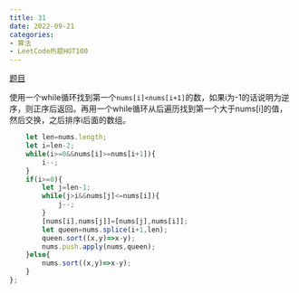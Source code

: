 ```yaml
---
title: 31
date: 2022-09-21
categories: 
- 算法
- LeetCode热题HOT100
---
```


[题目](https://leetcode.cn/problems/next-permutation/)


使用一个while循环找到第一个`nums[i]<nums[i+1]`的数，如果i为-1的话说明为逆序，则正序后返回。再用一个while循环从后遍历找到第一个大于nums[i]的值，然后交换，之后排序i后面的数组。
```js
    let len=nums.length;
    let i=len-2;
    while(i>=0&&nums[i]>=nums[i+1]){
        i--;
    }
    if(i>=0){
        let j=len-1;
        while(j>i&&nums[j]<=nums[i]){
            j--;
        }
        [nums[i],nums[j]]=[nums[j],nums[i]];
        let queen=nums.splice(i+1,len);
        queen.sort((x,y)=>x-y);
        nums.push.apply(nums,queen);
    }else{
        nums.sort((x,y)=>x-y);
    }
};
```